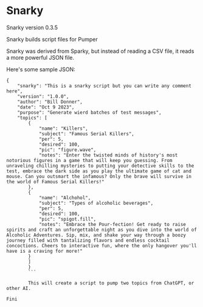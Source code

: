 #  Snarky

Snarky version 0.3.5

Snarky builds script files for Pumper

Snarky was derived from Sparky, but instead of reading a CSV file, it reads a more powerful JSON file.

Here's some sample JSON:

```
{
    "snarky": "This is a snarky script but you can write any comment here",
    "version": "1.0.0",
    "author": "Bill Donner",
    "date": "Oct 9 2023",
    "purpose": "Generate wierd batches of test messages",
    "topics": [
        {
            "name": "Killers",
            "subject": "Famous Serial Killers",
            "per": 5,
            "desired": 100,
            "pic": "figure.wave",
            "notes": "Enter the twisted minds of history's most notorious figures in a game that will keep you guessing. From unraveling chilling mysteries to putting your detective skills to the test, embrace the dark side as you play the ultimate game of cat and mouse. Can you outsmart the infamous? Only the brave will survive in the world of Famous Serial Killers!"
        },
        {
            "name": "Alchohol",
            "subject": "Types of alcoholic beverages",
            "per": 5,
            "desired": 100,
            "pic": "spigot.fill",
            "notes": "Embrace the Pour-fection! Get ready to raise spirits and craft an unforgettable night as you dive into the world of Alcoholic Adventures. Sip, mix, and shake your way through a boozy journey filled with tantalizing flavors and endless cocktail concoctions. Cheers to interactive fun, where the only hangover you'll have is a craving for more!"
        }
        ]
        }
        ```
        
        This will create a script to pump two topics from ChatGPT, or other AI.
         
Fini

